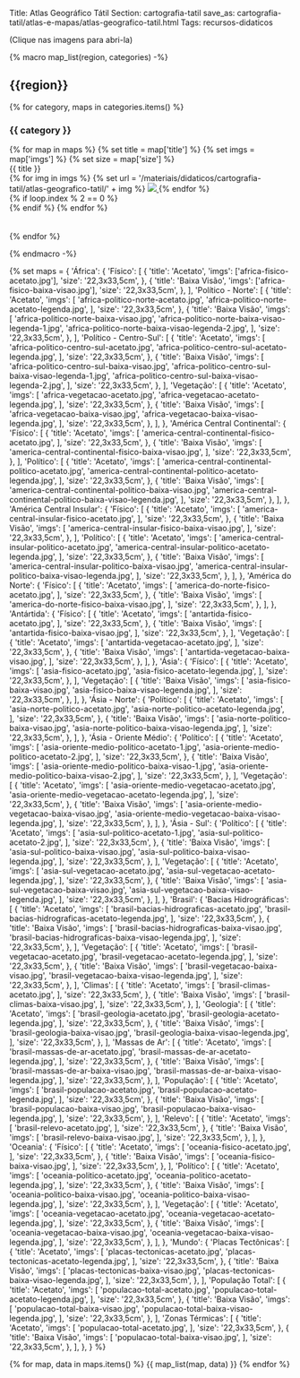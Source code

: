 Title: Atlas Geográfico Tátil
Section: cartografia-tatil
save_as: cartografia-tatil/atlas-e-mapas/atlas-geografico-tatil.html
Tags: recursos-didaticos

(Clique nas imagens para abri-la)

{%
    macro map_list(region, categories)
-%}
## {{region}}

{% for category, maps in categories.items() %}

### {{ category }}

<div class="row justify-content-md-center">
{% for map in maps %}
    {% set title = map['title'] %}
    {% set imgs = map['imgs'] %}
    {% set size = map['size'] %}

<div class="col text-center">
    <div class="text-center">{{ title }}</div>
    {% for img in imgs %}
    {% set url = '/materiais/didaticos/cartografia-tatil/atlas-geografico-tatil/' + img %}
    <a href="{static}{{ url }}">
    <img src="{static}{{url}}" style="max-width: 50%; object-fit: cover"/>
    </a>
    {% endfor %}
</div>
{% if loop.index % 2 == 0 %}
<div class="w-100">
</div>
{% endif %}
    {% endfor %}
</div>
<br>
<br>
{% endfor %}

{%
    endmacro
-%}

{%
    set maps = {
        'África': {
            'Físico': [
                {
                    'title': 'Acetato',
                    'imgs': ['africa-fisico-acetato.jpg'],
                    'size': '22,3x33,5cm',
                },
                {
                    'title': 'Baixa Visão',
                    'imgs': ['africa-fisico-baixa-visao.jpg'],
                    'size': '22,3x33,5cm',
                },
            ],
            'Político - Norte': [
                {
                    'title': 'Acetato',
                    'imgs': [
                        'africa-politico-norte-acetato.jpg',
                        'africa-politico-norte-acetato-legenda.jpg',
                    ],
                    'size': '22,3x33,5cm',
                },
                {
                    'title': 'Baixa Visão',
                    'imgs': [
                        'africa-politico-norte-baixa-visao.jpg',
                        'africa-politico-norte-baixa-visao-legenda-1.jpg',
                        'africa-politico-norte-baixa-visao-legenda-2.jpg',
                    ],
                    'size': '22,3x33,5cm',
                },
            ],
            'Político - Centro-Sul': [
                {
                    'title': 'Acetato',
                    'imgs': [
                        'africa-politico-centro-sul-acetato.jpg',
                        'africa-politico-centro-sul-acetato-legenda.jpg',
                    ],
                    'size': '22,3x33,5cm',
                },
                {
                    'title': 'Baixa Visão',
                    'imgs': [
                        'africa-politico-centro-sul-baixa-visao.jpg',
                        'africa-politico-centro-sul-baixa-visao-legenda-1.jpg',
                        'africa-politico-centro-sul-baixa-visao-legenda-2.jpg',
                    ],
                    'size': '22,3x33,5cm',
                },
            ],
            'Vegetação': [
                {
                    'title': 'Acetato',
                    'imgs': [
                        'africa-vegetacao-acetato.jpg',
                        'africa-vegetacao-acetato-legenda.jpg',
                    ],
                    'size': '22,3x33,5cm',
                },
                {
                    'title': 'Baixa Visão',
                    'imgs': [
                        'africa-vegetacao-baixa-visao.jpg',
                        'africa-vegetacao-baixa-visao-legenda.jpg',
                    ],
                    'size': '22,3x33,5cm',
                },
            ],
        },
        'América Central Continental': {
            'Físico': [
                {
                    'title': 'Acetato',
                    'imgs': [
                        'america-central-continental-fisico-acetato.jpg',
                    ],
                    'size': '22,3x33,5cm',
                },
                {
                    'title': 'Baixa Visão',
                    'imgs': [
                        'america-central-continental-fisico-baixa-visao.jpg',
                    ],
                    'size': '22,3x33,5cm',
                },
            ],
            'Político': [
                {
                    'title': 'Acetato',
                    'imgs': [
                        'america-central-continental-politico-acetato.jpg',
                        'america-central-continental-politico-acetato-legenda.jpg',
                    ],
                    'size': '22,3x33,5cm',
                },
                {
                    'title': 'Baixa Visão',
                    'imgs': [
                        'america-central-continental-politico-baixa-visao.jpg',
                        'america-central-continental-politico-baixa-visao-legenda.jpg',
                    ],
                    'size': '22,3x33,5cm',
                },
            ],
        },
        'América Central Insular': {
            'Físico': [
                {
                    'title': 'Acetato',
                    'imgs': [
                        'america-central-insular-fisico-acetato.jpg',
                    ],
                    'size': '22,3x33,5cm',
                },
                {
                    'title': 'Baixa Visão',
                    'imgs': [
                        'america-central-insular-fisico-baixa-visao.jpg',
                    ],
                    'size': '22,3x33,5cm',
                },
            ],
            'Político': [
                {
                    'title': 'Acetato',
                    'imgs': [
                        'america-central-insular-politico-acetato.jpg',
                        'america-central-insular-politico-acetato-legenda.jpg',
                    ],
                    'size': '22,3x33,5cm',
                },
                {
                    'title': 'Baixa Visão',
                    'imgs': [
                        'america-central-insular-politico-baixa-visao.jpg',
                        'america-central-insular-politico-baixa-visao-legenda.jpg',
                    ],
                    'size': '22,3x33,5cm',
                },
            ],
        },
        'América do Norte': {
            'Físico': [
                {
                    'title': 'Acetato',
                    'imgs': [
                        'america-do-norte-fisico-acetato.jpg',
                    ],
                    'size': '22,3x33,5cm',
                },
                {
                    'title': 'Baixa Visão',
                    'imgs': [
                        'america-do-norte-fisico-baixa-visao.jpg',
                    ],
                    'size': '22,3x33,5cm',
                },
            ],
        },
        'Antártida': {
            'Físico': [
                {
                    'title': 'Acetato',
                    'imgs': [
                        'antartida-fisico-acetato.jpg',
                    ],
                    'size': '22,3x33,5cm',
                },
                {
                    'title': 'Baixa Visão',
                    'imgs': [
                        'antartida-fisico-baixa-visao.jpg',
                    ],
                    'size': '22,3x33,5cm',
                },
            ],
            'Vegetação': [
                {
                    'title': 'Acetato',
                    'imgs': [
                        'antartida-vegetacao-acetato.jpg',
                    ],
                    'size': '22,3x33,5cm',
                },
                {
                    'title': 'Baixa Visão',
                    'imgs': [
                        'antartida-vegetacao-baixa-visao.jpg',
                    ],
                    'size': '22,3x33,5cm',
                },
            ],
        },
        'Ásia': {
            'Físico': [
                {
                    'title': 'Acetato',
                    'imgs': [
                        'asia-fisico-acetato.jpg',
                        'asia-fisico-acetato-legenda.jpg',
                    ],
                    'size': '22,3x33,5cm',
                },
            ],
            'Vegetação': [
                {
                    'title': 'Baixa Visão',
                    'imgs': [
                        'asia-fisico-baixa-visao.jpg',
                        'asia-fisico-baixa-visao-legenda.jpg',
                    ],
                    'size': '22,3x33,5cm',
                },
            ],
        },
        'Ásia - Norte': {
            'Político': [
                {
                    'title': 'Acetato',
                    'imgs': [
                        'asia-norte-politico-acetato.jpg',
                        'asia-norte-politico-acetato-legenda.jpg',
                    ],
                    'size': '22,3x33,5cm',
                },
                {
                    'title': 'Baixa Visão',
                    'imgs': [
                        'asia-norte-politico-baixa-visao.jpg',
                        'asia-norte-politico-baixa-visao-legenda.jpg',
                    ],
                    'size': '22,3x33,5cm',
                },
            ],
        },
        'Ásia - Oriente Médio': {
            'Político': [
                {
                    'title': 'Acetato',
                    'imgs': [
                        'asia-oriente-medio-politico-acetato-1.jpg',
                        'asia-oriente-medio-politico-acetato-2.jpg',
                    ],
                    'size': '22,3x33,5cm',
                },
                {
                    'title': 'Baixa Visão',
                    'imgs': [
                        'asia-oriente-medio-politico-baixa-visao-1.jpg',
                        'asia-oriente-medio-politico-baixa-visao-2.jpg',
                    ],
                    'size': '22,3x33,5cm',
                },
            ],
            'Vegetação': [
                {
                    'title': 'Acetato',
                    'imgs': [
                        'asia-oriente-medio-vegetacao-acetato.jpg',
                        'asia-oriente-medio-vegetacao-acetato-legenda.jpg',
                    ],
                    'size': '22,3x33,5cm',
                },
                {
                    'title': 'Baixa Visão',
                    'imgs': [
                        'asia-oriente-medio-vegetacao-baixa-visao.jpg',
                        'asia-oriente-medio-vegetacao-baixa-visao-legenda.jpg',
                    ],
                    'size': '22,3x33,5cm',
                },
            ],
        },
        'Ásia - Sul': {
            'Político': [
                {
                    'title': 'Acetato',
                    'imgs': [
                        'asia-sul-politico-acetato-1.jpg',
                        'asia-sul-politico-acetato-2.jpg',
                    ],
                    'size': '22,3x33,5cm',
                },
                {
                    'title': 'Baixa Visão',
                    'imgs': [
                        'asia-sul-politico-baixa-visao.jpg',
                        'asia-sul-politico-baixa-visao-legenda.jpg',
                    ],
                    'size': '22,3x33,5cm',
                },
            ],
            'Vegetação': [
                {
                    'title': 'Acetato',
                    'imgs': [
                        'asia-sul-vegetacao-acetato.jpg',
                        'asia-sul-vegetacao-acetato-legenda.jpg',
                    ],
                    'size': '22,3x33,5cm',
                },
                {
                    'title': 'Baixa Visão',
                    'imgs': [
                        'asia-sul-vegetacao-baixa-visao.jpg',
                        'asia-sul-vegetacao-baixa-visao-legenda.jpg',
                    ],
                    'size': '22,3x33,5cm',
                },
            ],
        },
        'Brasil': {
            'Bacias Hidrográficas': [
                {
                    'title': 'Acetato',
                    'imgs': [
                        'brasil-bacias-hidrograficas-acetato.jpg',
                        'brasil-bacias-hidrograficas-acetato-legenda.jpg',
                    ],
                    'size': '22,3x33,5cm',
                },
                {
                    'title': 'Baixa Visão',
                    'imgs': [
                        'brasil-bacias-hidrograficas-baixa-visao.jpg',
                        'brasil-bacias-hidrograficas-baixa-visao-legenda.jpg',
                    ],
                    'size': '22,3x33,5cm',
                },
            ],
            'Vegetação': [
                {
                    'title': 'Acetato',
                    'imgs': [
                        'brasil-vegetacao-acetato.jpg',
                        'brasil-vegetacao-acetato-legenda.jpg',
                    ],
                    'size': '22,3x33,5cm',
                },
                {
                    'title': 'Baixa Visão',
                    'imgs': [
                        'brasil-vegetacao-baixa-visao.jpg',
                        'brasil-vegetacao-baixa-visao-legenda.jpg',
                    ],
                    'size': '22,3x33,5cm',
                },
            ],
            'Climas': [
                {
                    'title': 'Acetato',
                    'imgs': [
                        'brasil-climas-acetato.jpg',
                    ],
                    'size': '22,3x33,5cm',
                },
                {
                    'title': 'Baixa Visão',
                    'imgs': [
                        'brasil-climas-baixa-visao.jpg',
                    ],
                    'size': '22,3x33,5cm',
                },
            ],
            'Geologia': [
                {
                    'title': 'Acetato',
                    'imgs': [
                        'brasil-geologia-acetato.jpg',
                        'brasil-geologia-acetato-legenda.jpg',
                    ],
                    'size': '22,3x33,5cm',
                },
                {
                    'title': 'Baixa Visão',
                    'imgs': [
                        'brasil-geologia-baixa-visao.jpg',
                        'brasil-geologia-baixa-visao-legenda.jpg',
                    ],
                    'size': '22,3x33,5cm',
                },
            ],
            'Massas de Ar': [
                {
                    'title': 'Acetato',
                    'imgs': [
                        'brasil-massas-de-ar-acetato.jpg',
                        'brasil-massas-de-ar-acetato-legenda.jpg',
                    ],
                    'size': '22,3x33,5cm',
                },
                {
                    'title': 'Baixa Visão',
                    'imgs': [
                        'brasil-massas-de-ar-baixa-visao.jpg',
                        'brasil-massas-de-ar-baixa-visao-legenda.jpg',
                    ],
                    'size': '22,3x33,5cm',
                },
            ],
            'População': [
                {
                    'title': 'Acetato',
                    'imgs': [
                        'brasil-populacao-acetato.jpg',
                        'brasil-populacao-acetato-legenda.jpg',
                    ],
                    'size': '22,3x33,5cm',
                },
                {
                    'title': 'Baixa Visão',
                    'imgs': [
                        'brasil-populacao-baixa-visao.jpg',
                        'brasil-populacao-baixa-visao-legenda.jpg',
                    ],
                    'size': '22,3x33,5cm',
                },
            ],
            'Relevo': [
                {
                    'title': 'Acetato',
                    'imgs': [
                        'brasil-relevo-acetato.jpg',
                    ],
                    'size': '22,3x33,5cm',
                },
                {
                    'title': 'Baixa Visão',
                    'imgs': [
                        'brasil-relevo-baixa-visao.jpg',
                    ],
                    'size': '22,3x33,5cm',
                },
            ],
        },
        'Oceania': {
            'Físico': [
                {
                    'title': 'Acetato',
                    'imgs': [
                        'oceania-fisico-acetato.jpg',
                    ],
                    'size': '22,3x33,5cm',
                },
                {
                    'title': 'Baixa Visão',
                    'imgs': [
                        'oceania-fisico-baixa-visao.jpg',
                    ],
                    'size': '22,3x33,5cm',
                },
            ],
            'Político': [
                {
                    'title': 'Acetato',
                    'imgs': [
                        'oceania-politico-acetato.jpg',
                        'oceania-politico-acetato-legenda.jpg',
                    ],
                    'size': '22,3x33,5cm',
                },
                {
                    'title': 'Baixa Visão',
                    'imgs': [
                        'oceania-politico-baixa-visao.jpg',
                        'oceania-politico-baixa-visao-legenda.jpg',
                    ],
                    'size': '22,3x33,5cm',
                },
            ],
            'Vegetação': [
                {
                    'title': 'Acetato',
                    'imgs': [
                        'oceania-vegetacao-acetato.jpg',
                        'oceania-vegetacao-acetato-legenda.jpg',
                    ],
                    'size': '22,3x33,5cm',
                },
                {
                    'title': 'Baixa Visão',
                    'imgs': [
                        'oceania-vegetacao-baixa-visao.jpg',
                        'oceania-vegetacao-baixa-visao-legenda.jpg',
                    ],
                    'size': '22,3x33,5cm',
                },
            ],
        },
        'Mundo': {
            'Placas Tectônicas': [
                {
                    'title': 'Acetato',
                    'imgs': [
                        'placas-tectonicas-acetato.jpg',
                        'placas-tectonicas-acetato-legenda.jpg',
                    ],
                    'size': '22,3x33,5cm',
                },
                {
                    'title': 'Baixa Visão',
                    'imgs': [
                        'placas-tectonicas-baixa-visao.jpg',
                        'placas-tectonicas-baixa-visao-legenda.jpg',
                    ],
                    'size': '22,3x33,5cm',
                },
            ],
            'População Total': [
                {
                    'title': 'Acetato',
                    'imgs': [
                        'populacao-total-acetato.jpg',
                        'populacao-total-acetato-legenda.jpg',
                    ],
                    'size': '22,3x33,5cm',
                },
                {
                    'title': 'Baixa Visão',
                    'imgs': [
                        'populacao-total-baixa-visao.jpg',
                        'populacao-total-baixa-visao-legenda.jpg',
                    ],
                    'size': '22,3x33,5cm',
                },
            ],
            'Zonas Térmicas': [
                {
                    'title': 'Acetato',
                    'imgs': [
                        'populacao-total-acetato.jpg',
                    ],
                    'size': '22,3x33,5cm',
                },
                {
                    'title': 'Baixa Visão',
                    'imgs': [
                        'populacao-total-baixa-visao.jpg',
                    ],
                    'size': '22,3x33,5cm',
                },
            ],
        },
    }
%}

{% for map, data in maps.items() %}
{{ map_list(map, data) }}
{% endfor %}
